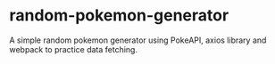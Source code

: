# random-pokemon-generator

A simple random pokemon generator using PokeAPI, axios library and webpack to practice data fetching.